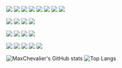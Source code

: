 ![](https://img.shields.io/badge/C%23-%23CD00CD?logo=Csharp&logoColor=white&label=Code)
![](https://img.shields.io/badge/Python-%23CD00CD?logo=python&logoColor=white&label=Code)
![](https://img.shields.io/badge/Java-%23CD00CD?logo=java&logoColor=white&label=Code)
![](https://img.shields.io/badge/JavaScript-%23CD00CD?logo=javascript&logoColor=white&label=Code)
![](https://img.shields.io/badge/TypeScript-%23CD00CD?logo=TypeScript&logoColor=white&label=Code)
![](https://img.shields.io/badge/Dart-%23CD00CD?logo=dart&logoColor=white&label=Code)
![](https://img.shields.io/badge/PHP-%23CD00CD?logo=PHP&logoColor=white&label=Code)
![](https://img.shields.io/badge/Golang-%23CD00CD?logo=Go&logoColor=white&label=Code)

![](https://img.shields.io/badge/Django-%23CD00CD?logo=Django&logoColor=white&label=Framework)
![](https://img.shields.io/badge/Flutter-%23CD00CD?logo=flutter&logoColor=white&label=Framework)
![](https://img.shields.io/badge/Angular-%23CD00CD?logo=Angular&logoColor=white&label=Framework)
![](https://img.shields.io/badge/Node.js-%23CD00CD?logo=Node.js&logoColor=white&label=Framework)

![](https://img.shields.io/badge/MySQL-%23CD00CD?logo=mysql&logoColor=white&label=Data)
![](https://img.shields.io/badge/Sqlite-%23CD00CD?logo=sqlite&logoColor=white&label=Data)
![](https://img.shields.io/badge/Mongodb-%23CD00CD?logo=mongodb&logoColor=white&label=Data)
![](https://img.shields.io/badge/Mariadb-%23CD00CD?logo=mariadb&logoColor=white&label=Data)

![](https://img.shields.io/badge/Github-%23CD00CD?logo=github&logoColor=white&label=Tools)
![](https://img.shields.io/badge/VSCode-%23CD00CD?logo=visualstudiocode&logoColor=white&label=Tools)
![](https://img.shields.io/badge/Unity-%23CD00CD?logo=Unity&logoColor=white&label=Tools)
![](https://img.shields.io/badge/Jira-%23CD00CD?logo=jira&logoColor=white&label=Tools)
![](https://img.shields.io/badge/Confluence-%23CD00CD?logo=confluence&logoColor=white&label=Tools)

![MaxChevalier's GitHub stats](https://github-readme-stats.vercel.app/api?username=MaxChevalier&show_icons=true&theme=react)
![Top Langs](https://github-readme-stats.vercel.app/api/top-langs/?username=MaxChevalier&layout=compact&theme=react)

